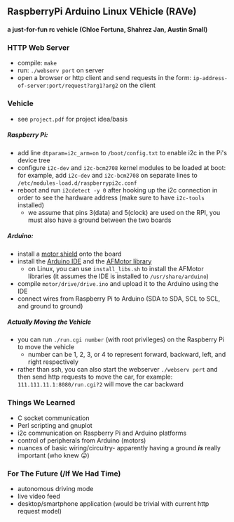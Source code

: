 ## RaspberryPi Arduino Linux VEhicle (RAVe)
#### a just-for-fun rc vehicle (Chloe Fortuna, Shahrez Jan, Austin Small)

### HTTP Web Server
* compile: `make`
* run: `./webserv port` on server
* open a browser or http client and send requests in the form: `ip-address-of-server:port/request?arg1?arg2` on the client

### Vehicle
* see `project.pdf` for project idea/basis

##### Raspberry Pi:
* add line `dtparam=i2c_arm=on` to `/boot/config.txt` to enable i2c in the Pi's device tree
* configure `i2c-dev` and `i2c-bcm2708` kernel modules to be loaded at boot: for example, add `i2c-dev` and `i2c-bcm2708` on separate lines to `/etc/modules-load.d/raspberrypi2c.conf`
* reboot and run `i2cdetect -y 0` after hooking up the i2c connection in order to see the hardware address (make sure to have `i2c-tools` installed)
    * we assume that pins 3(data) and 5(clock) are used on the RPI, you must also have a ground between the two boards

##### Arduino:
* install a [motor shield](https://www.adafruit.com/product/81) onto the board
* install the [Arduino IDE](https://www.arduino.cc/en/Main/Software) and the [AFMotor library](https://learn.adafruit.com/adafruit-motor-shield/library-install)
    * on Linux, you can use `install_libs.sh` to install the AFMotor libraries (it assumes the IDE is installed to `/usr/share/arduino`)
* compile `motor/drive/drive.ino` and upload it to the Arduino using the IDE
* connect wires from Raspberry Pi to Arduino (SDA to SDA, SCL to SCL, and ground to ground)

##### Actually Moving the Vehicle
* you can run `./run.cgi number` (with root privileges) on the Raspberry Pi to move the vehicle
    * number can be 1, 2, 3, or 4 to represent forward, backward, left, and right respectively
* rather than ssh, you can also start the webserver `./webserv port` and then send http requests to move the car, for example: `111.111.11.1:8080/run.cgi?2` will move the car backward

### Things We Learned
* C socket communication
* Perl scripting and gnuplot
* i2c communication on Raspberry Pi and Arduino platforms
* control of peripherals from Arduino (motors)
* nuances of basic wiring/circuitry- apparently having a ground ***is*** really important (who knew :stuck_out_tongue:)

### For The Future (/If We Had Time)
* autonomous driving mode
* live video feed
* desktop/smartphone application (would be trivial with current http request model)
